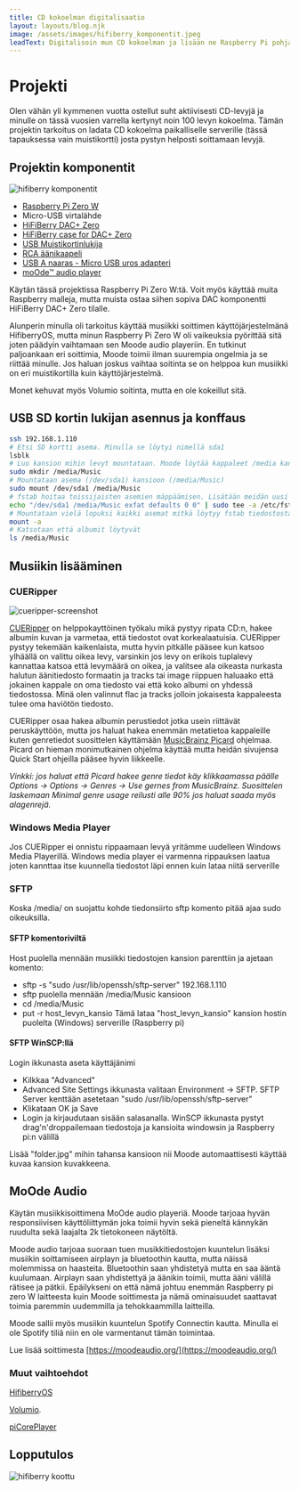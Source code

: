 ```yaml
---
title: CD kokoelman digitalisaatio
layout: layouts/blog.njk
image: /assets/images/hifiberry_komponentit.jpeg
leadText: Digitalisoin mun CD kokoelman ja lisään ne Raspberry Pi pohjaiselle musiikki serverille ja soittimelle
---
```


# Projekti

Olen vähän yli kymmenen vuotta ostellut suht aktiivisesti CD-levyjä ja minulle on tässä vuosien varrella kertynyt noin 100 levyn kokoelma. Tämän projektin tarkoitus on ladata CD kokoelma paikalliselle serverille (tässä tapauksessa vain muistikortti) josta pystyn helposti soittamaan levyjä.

## Projektin komponentit

![hifiberry komponentit](/assets/images/hifiberry_komponentit.jpeg)

- [Raspberry Pi Zero W](https://www.raspberrypi.com/products/raspberry-pi-zero-w/)
- Micro-USB virtalähde
- [HiFiBerry DAC+ Zero](https://www.hifiberry.com/shop/boards/hifiberry-dac-zero/)
- [HiFiBerry case for DAC+ Zero](https://www.hifiberry.com/shop/cases/hifiberry-case-for-dac-zero/)
- [USB Muistikortinlukija](https://www.clasohlson.com/fi/Muistikortinlukija-USB-3.2/p/39-1354)
- [RCA äänikaapeli](https://www.clasohlson.com/fi/&Auml;&auml;nikaapeli-RCA-Exibel/p/38-8092-1)
- [USB A naaras - Micro USB uros adapteri](https://www.verkkokauppa.com/fi/product/160873/Goobay-OTG-A-naaras-MicroB-uros-USB-adapteri)
- [moOde™ audio player](https://moodeaudio.org/)

Käytän tässä projektissa Raspberry Pi Zero W:tä. Voit myös käyttää muita Raspberry malleja, mutta muista ostaa siihen sopiva DAC komponentti HiFiBerry DAC+ Zero tilalle.

Alunperin minulla oli tarkoitus käyttää musiikki soittimen käyttöjärjestelmänä HifiberryOS, mutta minun Raspberry Pi Zero W oli vaikeuksia pyörittää sitä joten päädyin vaihtamaan sen Moode audio playeriin. En tutkinut paljoankaan eri soittimia, Moode toimii ilman suurempia ongelmia ja se riittää minulle. Jos haluan joskus vaihtaa soitinta se on helppoa kun musiikki on eri muistikortilla kuin käyttöjärjestelmä. 

Monet kehuvat myös Volumio soitinta, mutta en ole kokeillut sitä.

## USB SD kortin lukijan asennus ja konffaus 
```bash
ssh 192.168.1.110
# Etsi SD kortti asema. Minulla se löytyi nimellä sda1
lsblk
# Luo kansion mihin levyt mountataan. Moode löytää kappaleet /media kansion alta.
sudo mkdir /media/Music
# Mountataan asema (/dev/sda1) kansioon (/media/Music)
sudo mount /dev/sda1 /media/Music
# fstab hoitaa toissijaisten asemien mäppäämisen. Lisätään meidän uusi mount sinne jotta se ei häviä uudelleen käynnistyksen yhteydessä
echo "/dev/sda1 /media/Music exfat defaults 0 0" | sudo tee -a /etc/fstab
# Mountataan vielä lopuksi kaikki asemat mitkä löytyy fstab tiedostosta ja katsotaan ettei komentoriville tule mitään virheitä.
mount -a
# Katsotaan että albumit löytyvät
ls /media/Music
```

## Musiikin lisääminen
### CUERipper

![cueripper-screenshot](/assets/images/cueripper-screenshot.png)

[CUERipper](http://cue.tools/wiki/CUERipper) on helppokayttöinen työkalu mikä pystyy ripata CD:n, hakee albumin kuvan ja varmetaa, että tiedostot ovat korkealaatuisia. CUERipper pystyy tekemään kaikenlaista, mutta hyvin pitkälle pääsee kun katsoo ylhäällä on valittu oikea levy, varsinkin jos levy on erikois tuplalevy kannattaa katsoa että levymäärä on oikea, ja valitsee ala oikeasta nurkasta halutun äänitiedosto formaatin ja tracks tai image riippuen haluaako että jokainen kappale on oma tiedosto vai että koko albumi on yhdessä tiedostossa. Minä olen valinnut flac ja tracks jolloin jokaisesta kappaleesta tulee oma haviötön tiedosto.

CUERipper osaa hakea albumin perustiedot jotka usein riittävät peruskäyttöön, mutta jos haluat hakea enemmän metatietoa kappaleille kuten genretiedot suosittelen käyttämään [MusicBrainz Picard](https://picard.musicbrainz.org/) ohjelmaa. Picard on hieman monimutkainen ohjelma käyttää mutta heidän sivujensa Quick Start ohjeilla pääsee hyvin liikkeelle. 

*Vinkki: jos haluat että Picard hakee genre tiedot käy klikkaamassa päälle Options -> Options -> Genres -> Use gernes from MusicBrainz. Suosittelen laskemaan Minimal genre usage reilusti alle 90% jos haluat saada myös alagenrejä.*

### Windows Media Player
Jos CUERipper ei onnistu rippaamaan levyä yritämme uudelleen Windows Media Playerillä.
Windows media player ei varmenna rippauksen laatua joten kannttaa itse kuunnella tiedostot läpi ennen kuin lataa niitä serverille

### SFTP
Koska /media/ on suojattu kohde tiedonsiirto sftp komento pitää ajaa sudo oikeuksilla.
#### SFTP komentoriviltä
Host puolella mennään musiikki tiedostojen kansion parenttiin ja ajetaan komento:
- sftp -s "sudo /usr/lib/openssh/sftp-server" 192.168.1.110
- sftp puolella mennään /media/Music kansioon
- cd /media/Music
- put -r host_levyn_kansio
Tämä lataa "host_levyn_kansio" kansion hostin puolelta (Windows) serverille (Raspberry pi)

#### SFTP WinSCP:llä
Login ikkunasta aseta käyttäjänimi
- Kilkkaa "Advanced"
- Advanced Site Settings ikkunasta valitaan Environment -> SFTP.  SFTP Server kenttään asetetaan "sudo /usr/lib/openssh/sftp-server"
- Klikataan OK ja Save
- Login ja kirjaudutaan sisään salasanalla.
WinSCP ikkunasta pystyt drag'n'droppailemaan tiedostoja ja kansioita windowsin ja Raspberry pi:n välillä

Lisää "folder.jpg" mihin tahansa kansioon nii Moode automaattisesti käyttää kuvaa kansion kuvakkeena.

## MoOde Audio
Käytän musiikkisoittimena MoOde audio playeriä. Moode tarjoaa hyvän responsiivisen käyttöliittymän joka toimii hyvin sekä pieneltä kännykän ruudulta sekä laajalta 2k tietokoneen näytöltä.

Moode audio tarjoaa suoraan tuen musikkitiedostojen kuuntelun lisäksi musiikin soittamiseen airplayn ja bluetoothin kautta, mutta näissä molemmissa on haasteita. Bluetoothin saan yhdistetyä mutta en saa ääntä kuulumaan. Airplayn saan yhdistettyä ja äänikin toimii, mutta ääni välillä rätisee ja pätkii. Epäilykseni on että nämä johtuu enemmän Raspberry pi zero W laitteesta kuin Moode soittimesta ja nämä ominaisuudet saattavat toimia paremmin uudemmilla ja tehokkaammilla laitteilla.

Moode sallii myös musiikin kuuntelun Spotify Connectin kautta. Minulla ei ole Spotify tiliä niin en ole varmentanut tämän toimintaa.

Lue lisää soittimesta
[https://moodeaudio.org/](https://moodeaudio.org/)

### Muut vaihtoehdot
[HifiberryOS](https://www.hifiberry.com/hifiberryos/)

[Volumio](https://volumio.com/get-started/).

[piCorePlayer](https://www.picoreplayer.org/)

## Lopputulos
![hifiberry koottu](/assets/images/hifiberry_koottu.jpeg)